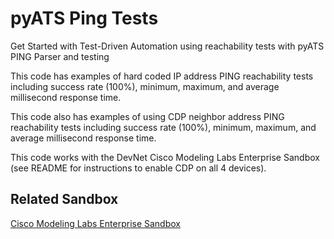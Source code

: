 pyATS Ping Tests
=====================================
Get Started with Test-Driven Automation using reachability tests with pyATS PING Parser and testing

This code has examples of hard coded IP address PING reachability tests including success rate (100%), minimum, maximum, and average millisecond response time.

This code also has examples of using CDP neighbor address PING reachability tests including success rate (100%), minimum, maximum, and average millisecond response time.

This code works with the DevNet Cisco Modeling Labs Enterprise Sandbox (see README for instructions to enable CDP on all 4 devices).

## Related Sandbox
[Cisco Modeling Labs Enterprise Sandbox](https://devnetsandbox.cisco.com/RM/Diagram/Index/45100600-b413-4471-b28e-b014eb824555?diagramType=Topology)